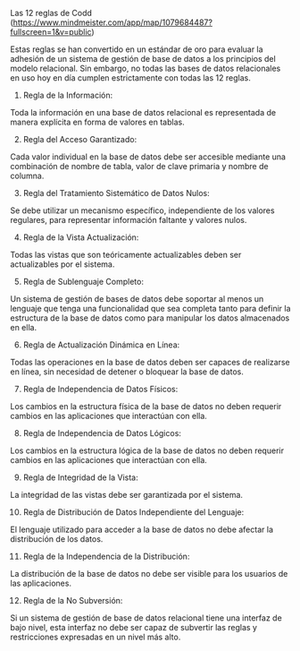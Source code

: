 Las 12 reglas de Codd (https://www.mindmeister.com/app/map/1079684487?fullscreen=1&v=public)

Estas reglas se han convertido en un estándar de oro para evaluar la adhesión de un sistema de gestión de base de datos a los principios del modelo relacional. Sin embargo, no todas las bases de datos relacionales en uso hoy en día cumplen estrictamente con todas las 12 reglas.

1. Regla de la Información:

Toda la información en una base de datos relacional es representada de manera explícita en forma de valores en tablas.

2. Regla del Acceso Garantizado: 

Cada valor individual en la base de datos debe ser accesible mediante una combinación de nombre de tabla, valor de clave primaria y nombre de columna.

3. Regla del Tratamiento Sistemático de Datos Nulos:

  Se debe utilizar un mecanismo específico, independiente de los valores regulares, para representar información faltante y valores nulos.

4. Regla de la Vista Actualización: 

  Todas las vistas que son teóricamente actualizables deben ser actualizables por el sistema.

5. Regla de Sublenguaje Completo: 

  Un sistema de gestión de bases de datos debe soportar al menos un lenguaje que tenga una funcionalidad que sea completa tanto para definir la estructura de la base de datos como para manipular los datos almacenados en ella.

6. Regla de Actualización Dinámica en Línea: 

  Todas las operaciones en la base de datos deben ser capaces de realizarse en línea, sin necesidad de detener o bloquear la base de datos.

7. Regla de Independencia de Datos Físicos: 

  Los cambios en la estructura física de la base de datos no deben requerir cambios en las aplicaciones que interactúan con ella.

8. Regla de Independencia de Datos Lógicos: 

  Los cambios en la estructura lógica de la base de datos no deben requerir cambios en las aplicaciones que interactúan con ella.

9. Regla de Integridad de la Vista: 

  La integridad de las vistas debe ser garantizada por el sistema.

10. Regla de Distribución de Datos Independiente del Lenguaje: 

  El lenguaje utilizado para acceder a la base de datos no debe afectar la distribución de los datos.

11. Regla de la Independencia de la Distribución: 

  La distribución de la base de datos no debe ser visible para los usuarios de las aplicaciones.

12. Regla de la No Subversión: 

  Si un sistema de gestión de base de datos relacional tiene una interfaz de bajo nivel, esta interfaz no debe ser capaz de subvertir las reglas y restricciones expresadas en un nivel más alto.
